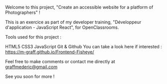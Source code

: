 Welcome to this project, "Create an accessible website for a platform of Photographers" !

This is an exercice as part of my developer training, "Développeur d'application - JavaScript React", for OpenClassrooms.

Tools used for this project :

HTML5
CSS3
JavaScript
Git & Github
You can take a look here if interested : https://m-graff.github.io/Frontend-Fisheye/

Feel free to make comments or contact me directly at graffmederic@gmail.com

See you soon for more !
